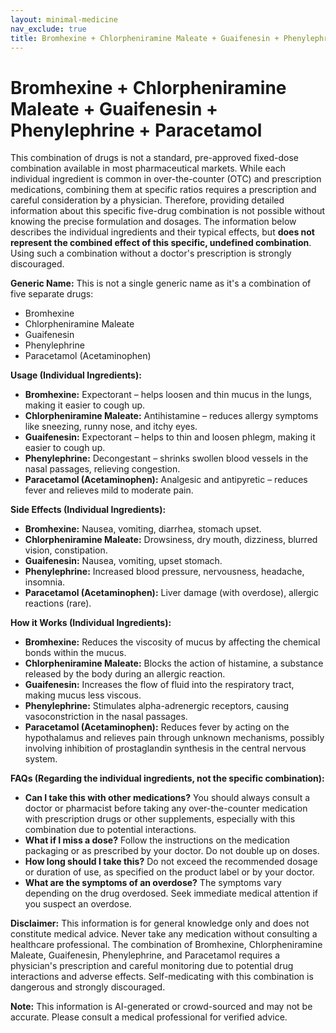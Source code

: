```yaml
---
layout: minimal-medicine
nav_exclude: true
title: Bromhexine + Chlorpheniramine Maleate + Guaifenesin + Phenylephrine + Paracetamol
---
```


# Bromhexine + Chlorpheniramine Maleate + Guaifenesin + Phenylephrine + Paracetamol

This combination of drugs is not a standard, pre-approved fixed-dose combination available in most pharmaceutical markets.  While each individual ingredient is common in over-the-counter (OTC) and prescription medications, combining them at specific ratios requires a prescription and careful consideration by a physician.  Therefore, providing detailed information about this specific five-drug combination is not possible without knowing the precise formulation and dosages.  The information below describes the individual ingredients and their typical effects, but **does not represent the combined effect of this specific, undefined combination**. Using such a combination without a doctor's prescription is strongly discouraged.

**Generic Name:**  This is not a single generic name as it's a combination of five separate drugs:

* Bromhexine
* Chlorpheniramine Maleate
* Guaifenesin
* Phenylephrine
* Paracetamol (Acetaminophen)


**Usage (Individual Ingredients):**

* **Bromhexine:**  Expectorant – helps loosen and thin mucus in the lungs, making it easier to cough up.
* **Chlorpheniramine Maleate:** Antihistamine – reduces allergy symptoms like sneezing, runny nose, and itchy eyes.
* **Guaifenesin:** Expectorant – helps to thin and loosen phlegm, making it easier to cough up.
* **Phenylephrine:** Decongestant – shrinks swollen blood vessels in the nasal passages, relieving congestion.
* **Paracetamol (Acetaminophen):** Analgesic and antipyretic – reduces fever and relieves mild to moderate pain.


**Side Effects (Individual Ingredients):**

* **Bromhexine:** Nausea, vomiting, diarrhea, stomach upset.
* **Chlorpheniramine Maleate:** Drowsiness, dry mouth, dizziness, blurred vision, constipation.
* **Guaifenesin:** Nausea, vomiting, upset stomach.
* **Phenylephrine:** Increased blood pressure, nervousness, headache, insomnia.
* **Paracetamol (Acetaminophen):** Liver damage (with overdose), allergic reactions (rare).


**How it Works (Individual Ingredients):**

* **Bromhexine:**  Reduces the viscosity of mucus by affecting the chemical bonds within the mucus.
* **Chlorpheniramine Maleate:** Blocks the action of histamine, a substance released by the body during an allergic reaction.
* **Guaifenesin:** Increases the flow of fluid into the respiratory tract, making mucus less viscous.
* **Phenylephrine:** Stimulates alpha-adrenergic receptors, causing vasoconstriction in the nasal passages.
* **Paracetamol (Acetaminophen):**  Reduces fever by acting on the hypothalamus and relieves pain through unknown mechanisms, possibly involving inhibition of prostaglandin synthesis in the central nervous system.


**FAQs (Regarding the individual ingredients, not the specific combination):**

* **Can I take this with other medications?**  You should always consult a doctor or pharmacist before taking any over-the-counter medication with prescription drugs or other supplements, especially with this combination due to potential interactions.
* **What if I miss a dose?**  Follow the instructions on the medication packaging or as prescribed by your doctor.  Do not double up on doses.
* **How long should I take this?**  Do not exceed the recommended dosage or duration of use, as specified on the product label or by your doctor.
* **What are the symptoms of an overdose?**  The symptoms vary depending on the drug overdosed.  Seek immediate medical attention if you suspect an overdose.


**Disclaimer:** This information is for general knowledge only and does not constitute medical advice.  Never take any medication without consulting a healthcare professional.  The combination of Bromhexine, Chlorpheniramine Maleate, Guaifenesin, Phenylephrine, and Paracetamol requires a physician's prescription and careful monitoring due to potential drug interactions and adverse effects.  Self-medicating with this combination is dangerous and strongly discouraged.


**Note:** This information is AI-generated or crowd-sourced and may not be accurate. Please consult a medical professional for verified advice.